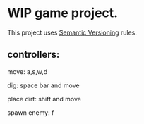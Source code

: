 # WIP game project.

This project uses [Semantic Versioning](https://semver.org/) rules.

## controllers:

move: a,s,w,d

dig: space bar and move

place dirt: shift and move

spawn enemy: f
